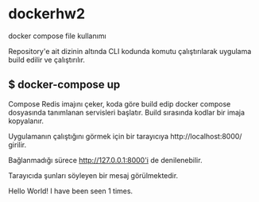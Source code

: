 # dockerhw2
docker compose file kullanımı

Repository'e ait dizinin altında CLI kodunda komutu çalıştırılarak uygulama build edilir ve çalıştırılır.

<h2> $ docker-compose up </h2>

Compose Redis imajını çeker, koda göre build edip docker compose dosyasında tanımlanan servisleri başlatır. Build sırasında kodlar bir imaja kopyalanır.

Uygulamanın çalıştığını görmek için bir tarayıcıya http://localhost:8000/ girilir.

Bağlanmadığı sürece http://127.0.0.1:8000'i de denilenebilir.

Tarayıcıda şunları söyleyen bir mesaj görülmektedir.

Hello World! I have been seen 1 times.
